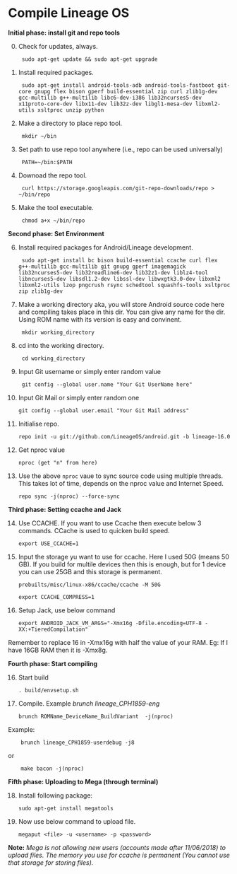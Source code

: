# Compile Lineage OS

**Initial phase: install git and repo tools**

0. Check for updates, always.

        sudo apt-get update && sudo apt-get upgrade

1. Install required packages.

        sudo apt-get install android-tools-adb android-tools-fastboot git-core gnupg flex bison gperf build-essential zip curl zlib1g-dev gcc-multilib g++-multilib libc6-dev-i386 lib32ncurses5-dev x11proto-core-dev libx11-dev lib32z-dev libgl1-mesa-dev libxml2-utils xsltproc unzip python

2. Make a directory to place repo tool.

        mkdir ~/bin

3. Set path to use repo tool anywhere (i.e., repo can be used universally)

        PATH=~/bin:$PATH

4. Downoad the repo tool.

        curl https://storage.googleapis.com/git-repo-downloads/repo > ~/bin/repo

5. Make the tool executable.

        chmod a+x ~/bin/repo

**Second phase: Set Environment**

6. Install required packages for Android/Lineage development.

        sudo apt-get install bc bison build-essential ccache curl flex g++-multilib gcc-multilib git gnupg gperf imagemagick lib32ncurses5-dev lib32readline6-dev lib32z1-dev liblz4-tool libncurses5-dev libsdl1.2-dev libssl-dev libwxgtk3.0-dev libxml2 libxml2-utils lzop pngcrush rsync schedtool squashfs-tools xsltproc zip zlib1g-dev

7. Make a working directory aka, you will store Android source code here and compiling takes place in this dir. You can give any name for the dir. Using ROM name with its version is easy and convinent.

        mkdir working_directory

8. cd into the working directory.

        cd working_directory

9. Input Git username or simply enter random value

        git config --global user.name "Your Git UserName here"

10. Input Git Mail or simply enter random one

        git config --global user.email "Your Git Mail address"

11. Initialise repo.

        repo init -u git://github.com/LineageOS/android.git -b lineage-16.0

12. Get nproc value

        nproc (get "n" from here)

13. Use the above ```nproc``` vaue to sync source code using multiple threads. This takes lot of time, depends on the nproc value and Internet Speed.

        repo sync -j(nproc) --force-sync

**Third phase: Setting ccache and Jack**

14. Use CCACHE. If you want to use Ccache then execute below 3 commands. CCache is used to quicken build speed.

        export USE_CCACHE=1

15. Input the storage yu want to use for ccache. Here I used 50G (means 50 GB). If you build for multile devices then this is enough, but for 1 device you can use 25GB and this storage is permanent.

        prebuilts/misc/linux-x86/ccache/ccache -M 50G
        
        export CCACHE_COMPRESS=1
        
16. Setup Jack, use below command

        export ANDROID_JACK_VM_ARGS="-Xmx16g -Dfile.encoding=UTF-8 -XX:+TieredCompilation"
        
Remember to replace 16 in -Xmx16g with half the value of your RAM. Eg: If I have 16GB RAM then it is -Xmx8g.

**Fourth phase: Start compiling**

16. Start build

        . build/envsetup.sh

17. Compile. Example *brunch lineage_CPH1859-eng*

        brunch ROMName_DeviceName_BuildVariant  -j(nproc)
        
Example:

        brunch lineage_CPH1859-userdebug -j8

or

        make bacon -j(nproc)

**Fifth phase: Uploading to Mega (through terminal)**

18. Install following package:
        
        sudo apt-get install megatools
  
19. Now use below command to upload file.
        
        megaput <file> -u <username> -p <password>

**Note:** *Mega is not allowing new users (accounts made after 11/06/2018) to upload files. The memory you use for ccache is permanent (You cannot use that storage for storing files).*
